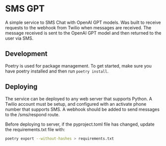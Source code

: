 # SMS GPT

A simple service to SMS Chat with OpenAI GPT models. Was built to receive requests to the webhook from Twilio when messages are received. The message received is sent to the OpenAI GPT model and then returned to the user via SMS.

## Development

Poetry is used for package management. To get started, make sure you have poetry installed and then run `poetry install`.

## Deploying

The service can be deployed to any web server that supports Python. A Twilio account must be setup, and configured with an activate phone number that supports SMS. A webhook should be added to send messages to the /sms/respond route.

Before deploying to server, if the pyproject.toml file has changed, update the requirements.txt file with:

```bash
poetry export --without-hashes > requirements.txt 
```
